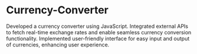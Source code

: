 # Currency-Converter

Developed a currency converter using JavaScript. Integrated external APIs to fetch real-time 
exchange rates and enable seamless currency conversion functionality. Implemented user-friendly interface for easy input and output 
of currencies, enhancing user experience.
